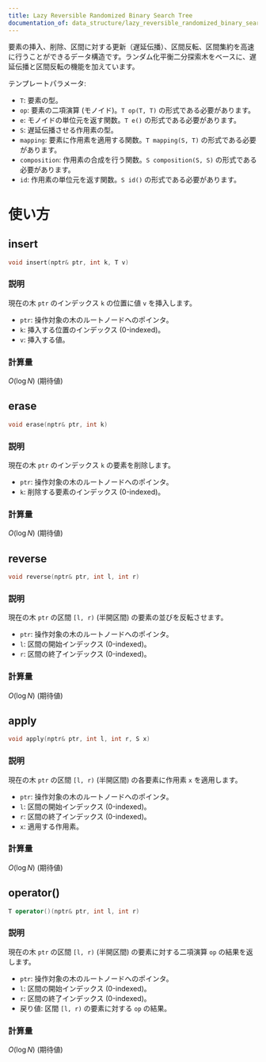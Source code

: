 ```yaml
---
title: Lazy Reversible Randomized Binary Search Tree
documentation_of: data_structure/lazy_reversible_randomized_binary_search_tree.hpp
---
```

要素の挿入、削除、区間に対する更新（遅延伝播）、区間反転、区間集約を高速に行うことができるデータ構造です。ランダム化平衡二分探索木をベースに、遅延伝播と区間反転の機能を加えています。

テンプレートパラメータ:
- `T`: 要素の型。
- `op`: 要素の二項演算 (モノイド)。`T op(T, T)` の形式である必要があります。
- `e`: モノイドの単位元を返す関数。`T e()` の形式である必要があります。
- `S`: 遅延伝播させる作用素の型。
- `mapping`: 要素に作用素を適用する関数。`T mapping(S, T)` の形式である必要があります。
- `composition`: 作用素の合成を行う関数。`S composition(S, S)` の形式である必要があります。
- `id`: 作用素の単位元を返す関数。`S id()` の形式である必要があります。

# 使い方

## insert

```cpp
void insert(nptr& ptr, int k, T v)
```

### 説明

現在の木 `ptr` のインデックス `k` の位置に値 `v` を挿入します。

- `ptr`: 操作対象の木のルートノードへのポインタ。
- `k`: 挿入する位置のインデックス (0-indexed)。
- `v`: 挿入する値。

### 計算量

$O(\log N)$ (期待値)

## erase

```cpp
void erase(nptr& ptr, int k)
```

### 説明

現在の木 `ptr` のインデックス `k` の要素を削除します。

- `ptr`: 操作対象の木のルートノードへのポインタ。
- `k`: 削除する要素のインデックス (0-indexed)。

### 計算量

$O(\log N)$ (期待値)

## reverse

```cpp
void reverse(nptr& ptr, int l, int r)
```

### 説明

現在の木 `ptr` の区間 `[l, r)` (半開区間) の要素の並びを反転させます。

- `ptr`: 操作対象の木のルートノードへのポインタ。
- `l`: 区間の開始インデックス (0-indexed)。
- `r`: 区間の終了インデックス (0-indexed)。

### 計算量

$O(\log N)$ (期待値)

## apply

```cpp
void apply(nptr& ptr, int l, int r, S x)
```

### 説明

現在の木 `ptr` の区間 `[l, r)` (半開区間) の各要素に作用素 `x` を適用します。

- `ptr`: 操作対象の木のルートノードへのポインタ。
- `l`: 区間の開始インデックス (0-indexed)。
- `r`: 区間の終了インデックス (0-indexed)。
- `x`: 適用する作用素。

### 計算量

$O(\log N)$ (期待値)

## operator()

```cpp
T operator()(nptr& ptr, int l, int r)
```

### 説明

現在の木 `ptr` の区間 `[l, r)` (半開区間) の要素に対する二項演算 `op` の結果を返します。

- `ptr`: 操作対象の木のルートノードへのポインタ。
- `l`: 区間の開始インデックス (0-indexed)。
- `r`: 区間の終了インデックス (0-indexed)。
- 戻り値: 区間 `[l, r)` の要素に対する `op` の結果。

### 計算量

$O(\log N)$ (期待値)

